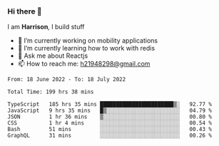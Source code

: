 ### Hi there 👋

I am **Harrison**, I build stuff 

<!--
**drogon98/drogon98** is a ✨ _special_ ✨ repository because its `README.md` (this file) appears on your GitHub profile.

Here are some ideas to get you started:

- 🔭 I’m currently working on ...
- 🌱 I’m currently learning ...
- 👯 I’m looking to collaborate on ...
- 🤔 I’m looking for help with ...
- 💬 Ask me about ...
- 📫 How to reach me: ...
- 😄 Pronouns: ...
- ⚡ Fun fact: ...
-->
<!--[![Anurag's GitHub stats](https://github-readme-stats.vercel.app/api?username=drogon98&theme=merko&show_icons=true)](https://github.com/anuraghazra/github-readme-stats)-->

- 🔭 I’m currently working on mobility applications
- 🌱 I’m currently learning how to work with redis
- 💬 Ask me about Reactjs
- 📫 How to reach me: h21948298@gmail.com

<!--START_SECTION:waka-->

```text
From: 18 June 2022 - To: 18 July 2022

Total Time: 199 hrs 38 mins

TypeScript   185 hrs 35 mins ███████████████████████▒░   92.77 %
JavaScript   9 hrs 35 mins   █▒░░░░░░░░░░░░░░░░░░░░░░░   04.79 %
JSON         1 hr 36 mins    ▒░░░░░░░░░░░░░░░░░░░░░░░░   00.80 %
CSS          1 hr 4 mins     ░░░░░░░░░░░░░░░░░░░░░░░░░   00.54 %
Bash         51 mins         ░░░░░░░░░░░░░░░░░░░░░░░░░   00.43 %
GraphQL      31 mins         ░░░░░░░░░░░░░░░░░░░░░░░░░   00.26 %
```

<!--END_SECTION:waka-->
